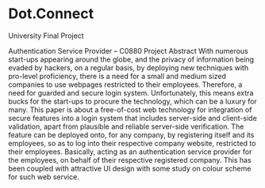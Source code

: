 # Dot.Connect
University Final Project


Authentication Service Provider – C0880 Project
Abstract
With numerous start-ups appearing around the globe, and the privacy of information being evaded by hackers, on a regular basis, by deploying new techniques with pro-level proficiency, there is a need for a small and medium sized companies to use webpages restricted to their employees. Therefore, a need for guarded and secure login system. Unfortunately, this means extra bucks for the start-ups to procure the technology, which can be a luxury for many. This paper is about a free-of-cost web technology for integration of secure features into a login system that includes server-side and client-side validation, apart from plausible and reliable server-side verification. The feature can be deployed onto, for any company, by registering itself and its employees, so as to log into their respective company website, restricted to their employees. Basically, acting as an authentication service provider for the employees, on behalf of their respective registered company. This has been coupled with attractive UI design with some study on colour scheme for such web service.
